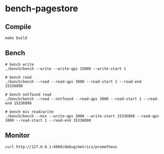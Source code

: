 # bench-pagestore

## Compile
```shell
make build
```

## Bench
```shell
# bench write
./bench/bench --write --write-qps 15000 --write-start 1

# bench read
./bench/bench --read --read-qps 3000 --read-start 1 --read-end 15336898

# bench notfound read
./bench/bench --read --notfound --read-qps 3000 --read-start 1 --read-end 15336898

# bench mix read/write
./bench/bench --mix --write-qps 3000 --write-start 15336898 --read-qps 1000 --read-start 1 --read-end 15336898
```

## Monitor
```shell
curl http://127.0.0.1:6060/debug/metrics/prometheus
```